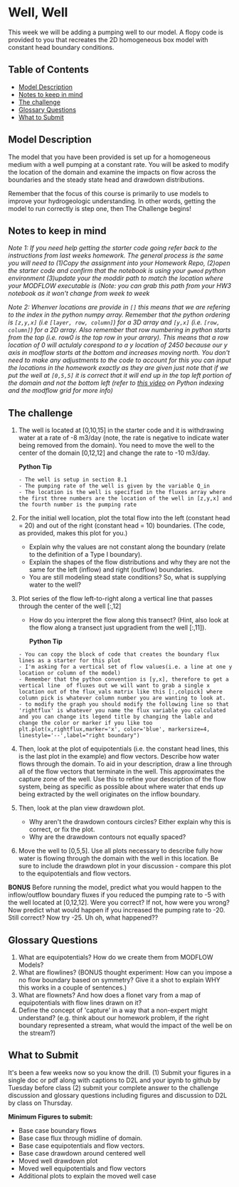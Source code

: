 # Well, Well <!-- omit in toc -->

This week we will be adding a pumping well to our model. A flopy code is provided to you that recreates the 2D homogeneous box model with constant head boundary conditions.  

## Table of Contents <!-- omit in toc -->
- [Model Description](#model-description)
- [Notes to keep in mind](#notes-to-keep-in-mind)
- [The challenge](#the-challenge)
- [Glossary Questions](#glossary-questions)
- [What to Submit](#what-to-submit)

## Model Description
​The model that you have been provided is set up for a homogeneous medium with a well pumping at a constant rate.    You will be asked to modify the location of the domain and examine the impacts on flow across the boundaries and the steady state head and drawdown distributions. 

Remember that the focus of this course is primarily to use models to improve your hydrogeologic understanding.  In other words, getting the model to run correctly is step one, then The Challenge begins!

## Notes to keep in mind
*Note 1: If you need help getting the starter code going refer back to the instructions from last weeks homework. The general process is the same you will need to (1)Copy the assignment into your Homework Repo, (2)open the starter code and confirm that the notebook is using your `gwmod` python environment (3)update your the moddir path to match the location where your MODFLOW executable is (Note: you can grab this path from your HW3 notebook as it won't change from week to week*

*Note 2: Whenver locations are provide in `[]` this means that we are refering to the index in the python numpy array. Remember that the python ordering is `[z,y,x]` (i.e `[layer, row, column]`) for a 3D array and `[y,x]` (i.e. `[row, column]`) for a 2D array. Also remember that row numbering in python starts from the top (i.e. row0 is the top row in your arrary). This means that a row location of 0 will actulaly corespond to a y location of 2450 because our y axis in modflow starts at the bottom and increases moving north. You don't need to make any adjustments to the code to account for this you can input the locations in the homework exactly as they are given just note that if we put the well at `[0,5,5]` it is correct that it will end up in the top left portion of the domain and not the bottom left (refer to [this video](https://arizona.hosted.panopto.com/Panopto/Pages/Viewer.aspx?id=5cca566d-65d9-4def-bd3b-ae3a011785e5) on Python indexing and the modflow grid for more info)*


## The challenge
1. The well is located at [0,10,15] in the starter code and it is withdrawing water at a rate of -8 m3/day (note, the rate is negative to indicate water being removed from the domain).  You need to move the well to the center of the domain [0,12,12] and change the rate to -10 m3/day.
   
   **Python Tip**
   ```
   - The well is setup in section 8.1
   - The pumping rate of the well is given by the variable Q_in 
   - The location is the well is specified in the fluxes array where the first three numbers are the location of the well in [z,y,x] and the fourth number is the pumping rate
   ```

2. For the initial well location, plot the total flow into the left (constant head = 20) and out of the right (constant head = 10) boundaries.  (The code, as provided, makes this plot for you.)  
   - Explain why the values are not constant along the boundary (relate to the definition of a Type I boundary).  
   - Explain the shapes of the flow distributions and why they are not the same for the left (inflow) and right (outflow) boundaries.
   -  You are still modeling stead state conditions?  So, what is supplying water to the well?

3. Plot series of the flow left-to-right along a vertical line that passes through the center of the well [:,12]
   - How do you interpret the flow along this transect?  (Hint, also look at the flow along a transect just upgradient from the well [:,11]).
  
     **Python Tip**
   ```
   - You can copy the block of code that creates the boundary flux lines as a starter for this plot
   - I'm asking for a vertical set of flow values(i.e. a line at one y location or column of the model)
   - Remember that the python convention is [y,x], therefore to get a vertical line  of fluxes out we will want to grab a single x location out of the flux_vals matrix like this [:,colpick] where column pick is whatever column number you are wanting to look at. 
   - to modify the graph you should modify the following line so that 'rightflux' is whatever you name the flux variable you calculated and you can change its legend title by changing the lable and change the color or marker if you like too 
   plt.plot(x,rightflux,marker='x', color='blue', markersize=4, linestyle='--',label="right boundary")
   ```

4. Then, look at the plot of equipotentials (i.e. the constant head lines, this is the last plot in the example) and flow vectors.  Describe how water flows through the domain.  To aid in your description, draw a line through all of the flow vectors that terminate in the well.  This approximates the capture zone of the well. Use this to refine your description of the flow system, being as specific as possible about where water that ends up being extracted by the well originates on the inflow boundary.  

5. Then, look at the plan view drawdown plot. 
   -  Why aren't the drawdown contours circles?  Either explain why this is correct, or fix the plot. 
   -  Why are the drawdown contours not equally spaced?    

6. Move the well to [0,5,5].  Use all plots necessary to describe fully how water is flowing through the domain with the well in this location.  Be sure to include the drawdown plot in your discussion - compare this plot to the equipotentials and flow vectors. 

**BONUS** 
Before running the model, predict what you would happen to the inflow/outflow boundary fluxes if you reduced the pumping rate to -5 with the well located at [0,12,12].  Were you correct?  If not, how were you wrong? Now predict what would happen if you increased the pumping rate to -20.  Still correct?  Now try -25.  Uh oh, what happened?? 

## Glossary Questions
1. What are equipotentials? How do we create them from MODFLOW Models? 
2. What are flowlines?  (BONUS thought experiment: How can you impose a no flow boundary based on symmetry?  Give it a shot to explain WHY this works in a couple of sentences.)
3. What are flownets? And how does a flonet vary from a map of equipotentials with flow lines drawn on it? 
4. Define the concept of 'capture' in a way that a non-expert might understand? (e.g. think about our homework problem, if the right boundary represented a stream, what would the impact of the well be on the stream?)

## What to Submit 
It's been a few weeks now so you know the drill. (1) Submit your figures in a single doc or pdf along with captions to D2L and your ipynb to github by Tuesday before class (2) submit your complete answer to the challenge discussion and glossary questions including figures and discussion to D2L by class on Thursday. 

**Minimum Figures to submit:** 
- Base case boundary flows 
- Base case flux through midline of domain.
- Base case equipotentials and flow vectors.
- Base case drawdown around centered well 
- Moved well drawdown plot
- Moved well equipotentials and flow vectors
- Additional plots to explain the moved well case

